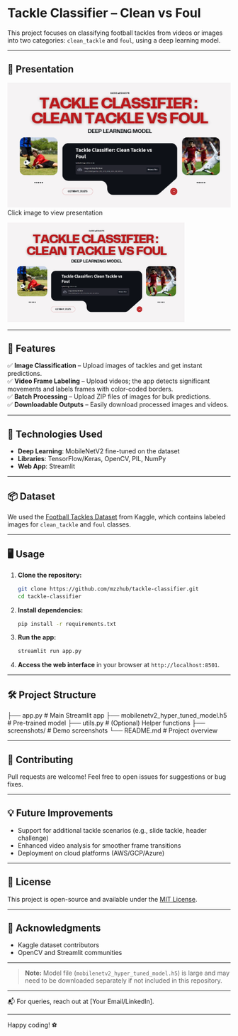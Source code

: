 # Tackle Classifier – Clean vs Foul

This project focuses on classifying football tackles from videos or images into two categories: `clean_tackle` and `foul`, using a deep learning model.

---

## 🚀 Presentation
[![Screenshot](./screenshots/presentation.png)](https://www.canva.com/design/DAGmXyqPTvc/IWmIvySg9FaZgZq-jBD9sQ/view?utm_content=DAGmXyqPTvc&utm_campaign=designshare&utm_medium=link2&utm_source=uniquelinks&utlId=ha781bc27b7)
Click image to view presentation


<a href="https://www.canva.com/design/DAGmXyqPTvc/IWmIvySg9FaZgZq-jBD9sQ/view?utm_content=DAGmXyqPTvc&utm_campaign=designshare&utm_medium=link2&utm_source=uniquelinks&utmId=ha781bc27b7">
  <img src="./screenshots/presentation.png" alt="Screenshot" width="400"/>
</a>


---

## 🚀 Features

✅ **Image Classification** – Upload images of tackles and get instant predictions.  
✅ **Video Frame Labeling** – Upload videos; the app detects significant movements and labels frames with color-coded borders.  
✅ **Batch Processing** – Upload ZIP files of images for bulk predictions.  
✅ **Downloadable Outputs** – Easily download processed images and videos.

---

## 🔧 Technologies Used

- **Deep Learning**: MobileNetV2 fine-tuned on the dataset
- **Libraries**: TensorFlow/Keras, OpenCV, PIL, NumPy
- **Web App**: Streamlit

---

## 📦 Dataset

We used the [Football Tackles Dataset](https://www.kaggle.com/datasets/zaikali/football-tackles) from Kaggle, which contains labeled images for `clean_tackle` and `foul` classes.

---

## 🖥️ Usage

1. **Clone the repository:**
    ```bash
    git clone https://github.com/mzzhub/tackle-classifier.git
    cd tackle-classifier
    ```

2. **Install dependencies:**
    ```bash
    pip install -r requirements.txt
    ```

3. **Run the app:**
    ```bash
    streamlit run app.py
    ```

4. **Access the web interface** in your browser at `http://localhost:8501`.

---

## 🛠️ Project Structure

├── app.py # Main Streamlit app
├── mobilenetv2_hyper_tuned_model.h5 # Pre-trained model
├── utils.py # (Optional) Helper functions
├── screenshots/ # Demo screenshots
└── README.md # Project overview


---

## 🤝 Contributing

Pull requests are welcome! Feel free to open issues for suggestions or bug fixes.

---

## 💡 Future Improvements

- Support for additional tackle scenarios (e.g., slide tackle, header challenge)
- Enhanced video analysis for smoother frame transitions
- Deployment on cloud platforms (AWS/GCP/Azure)

---

## 📜 License

This project is open-source and available under the [MIT License](LICENSE).

---

## 🙏 Acknowledgments

- Kaggle dataset contributors
- OpenCV and Streamlit communities

---

> **Note:** Model file (`mobilenetv2_hyper_tuned_model.h5`) is large and may need to be downloaded separately if not included in this repository.

---

📬 For queries, reach out at [Your Email/LinkedIn].

---

Happy coding! ⚽
